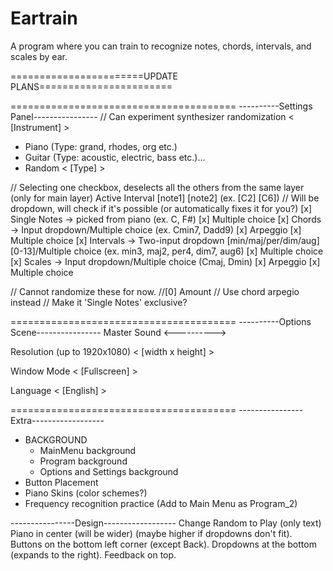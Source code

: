 # Eartrain
A program where you can train to recognize notes, chords, intervals, and scales by ear.

=======================UPDATE PLANS=======================

=======================================
----------Settings Panel----------------
// Can experiment synthesizer randomization
< [Instrument] >
- Piano (Type: grand, rhodes, org etc.)
- Guitar (Type: acoustic, electric, bass etc.)...
- Random
< [Type] >

// Selecting one checkbox, deselects all the others from the same layer (only for main layer)
Active Interval [note1] [note2] (ex. [C2] [C6]) // Will be dropdown, will check if it's possible (or automatically fixes it for you?)
[x] Single Notes -> picked from piano (ex. C, F#)
	[x] Multiple choice
[x] Chords -> Input dropdown/Multiple choice (ex. Cmin7, Dadd9)
	[x] Arpeggio
	[x] Multiple choice
[x] Intervals -> Two-input dropdown [min/maj/per/dim/aug] [0-13]/Multiple choice (ex. min3, maj2, per4, dim7, aug6)
	[x] Multiple choice
[x] Scales -> Input dropdown/Multiple choice (Cmaj, Dmin)
	[x] Arpeggio
	[x] Multiple choice

// Cannot randomize these for now.
//[0] Amount // Use chord arpegio instead // Make it 'Single Notes' exclusive?

=======================================
----------Options Scene----------------
Master Sound
<---------->

Resolution (up to 1920x1080)
< [width x height] >

Window Mode
< [Fullscreen] >

Language
< [English] >

=======================================
----------------Extra------------------
- BACKGROUND
	- MainMenu background
	- Program background
	- Options and Settings background
- Button Placement
- Piano Skins (color schemes?)
- Frequency recognition practice (Add to Main Menu as Program_2)

----------------Design------------------
Change Random to Play (only text)
Piano in center (will be wider) (maybe higher if dropdowns don't fit).
Buttons on the bottom left corner (except Back).
Dropdowns at the bottom (expands to the right).
Feedback on top.
